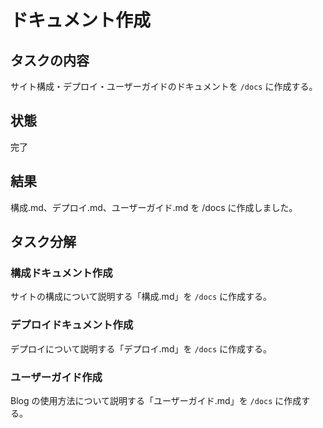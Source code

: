 # ドキュメント作成

## タスクの内容
サイト構成・デプロイ・ユーザーガイドのドキュメントを `/docs` に作成する。

## 状態
完了

## 結果
構成.md、デプロイ.md、ユーザーガイド.md を /docs に作成しました。
## タスク分解

### 構成ドキュメント作成
サイトの構成について説明する「構成.md」を `/docs` に作成する。

### デプロイドキュメント作成
デプロイについて説明する「デプロイ.md」を `/docs` に作成する。

### ユーザーガイド作成
Blog の使用方法について説明する「ユーザーガイド.md」を `/docs` に作成する。
